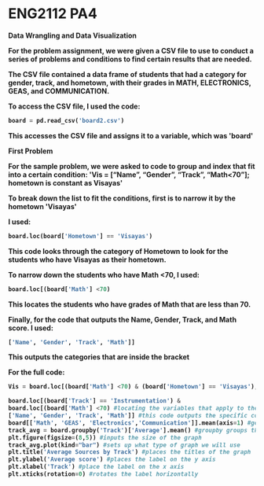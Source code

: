 # ENG2112 PA4


<b>Data Wrangling and Data Visualization <b>

For the problem assignment, we were given a CSV file to use to conduct a series of problems and conditions to find certain results that are needed.

The CSV file contained a data frame of students that had a category for gender, track, and hometown, with their grades in MATH, ELECTRONICS, GEAS, and COMMUNICATION.

To access the CSV file, I used the code:
``` python
board = pd.read_csv('board2.csv')
```
This accesses the CSV file and assigns it to a variable, which was 'board'

<b>First Problem<b>

For the sample problem, we were asked to code to group and index that fit into a certain condition:
'Vis = [“Name”, “Gender”, “Track”, “Math<70”]; hometown is constant as Visayas'

To break down the list to fit the conditions, first is to narrow it by the hometown 'Visayas'

I used: 
``` python
board.loc(board['Hometown'] == 'Visayas')
```
This code looks through the category of Hometown to look for the students who have Visayas as their hometown.

To narrow down the students who have Math <70, I used:
``` python
board.loc[(board['Math'] <70)
```
This locates the students who have grades of Math that are less than 70.

Finally, for the code that outputs the Name, Gender, Track, and Math score. I used:
```python
['Name', 'Gender', 'Track', 'Math']]
```
This outputs the categories that are inside the bracket

For the full code: 
```python
Vis = board.loc[(board['Math'] <70) & (board['Hometown'] == 'Visayas'), ['Name', 'Gender', 'Track', 'Math']]
```


``` python
board.loc[(board['Track'] == 'Instrumentation') &
board.loc[(board['Math'] <70) #locating the variables that apply to the condition like whether finding the same track or having higher grades
['Name', 'Gender', 'Track', 'Math']] #this code outputs the specific column that was categorized when you input it.
board[['Math', 'GEAS', 'Electronics','Communication']].mean(axis=1) #gets the mean of all what is inside the bracket and places it in axis 1 which mean its a column
track_avg = board.groupby('Track')['Average'].mean() #groupby groups the certain data by what variable you put on it.
plt.figure(figsize=(8,5)) #inputs the size of the graph
track_avg.plot(kind="bar") #sets up what type of graph we will use
plt.title('Average Sources by Track') #places the titles of the graph
plt.ylabel('Average score') #places the label on the y axis
plt.xlabel('Track') #place the label on the x axis
plt.xticks(rotation=0) #rotates the label horizontally
```
